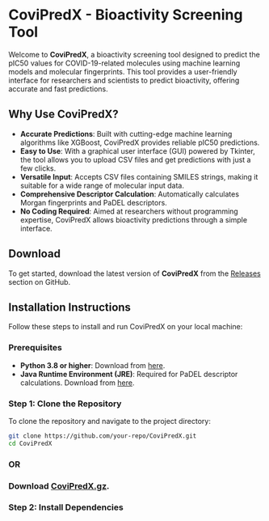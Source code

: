 # CoviPredX - Bioactivity Screening Tool

Welcome to **CoviPredX**, a bioactivity screening tool designed to predict the pIC50 values for COVID-19-related molecules using machine learning models and molecular fingerprints. This tool provides a user-friendly interface for researchers and scientists to predict bioactivity, offering accurate and fast predictions.

## Why Use CoviPredX?

- **Accurate Predictions**: Built with cutting-edge machine learning algorithms like XGBoost, CoviPredX provides reliable pIC50 predictions.
- **Easy to Use**: With a graphical user interface (GUI) powered by Tkinter, the tool allows you to upload CSV files and get predictions with just a few clicks.
- **Versatile Input**: Accepts CSV files containing SMILES strings, making it suitable for a wide range of molecular input data.
- **Comprehensive Descriptor Calculation**: Automatically calculates Morgan fingerprints and PaDEL descriptors.
- **No Coding Required**: Aimed at researchers without programming expertise, CoviPredX allows bioactivity predictions through a simple interface.

## Download

To get started, download the latest version of **CoviPredX** from the [Releases](https://github.com/your-repo/releases) section on GitHub.

## Installation Instructions

Follow these steps to install and run CoviPredX on your local machine:

### Prerequisites
- **Python 3.8 or higher**: Download from [here](https://www.python.org/downloads/).
- **Java Runtime Environment (JRE)**: Required for PaDEL descriptor calculations. Download from [here](https://www.oracle.com/java/technologies/javase-downloads.html).

### Step 1: Clone the Repository

To clone the repository and navigate to the project directory:

```bash
git clone https://github.com/your-repo/CoviPredX.git
cd CoviPredX
```
### OR

### Download [CoviPredX.gz](https://covipredx.bicpu.edu.in).

### Step 2: Install Dependencies


